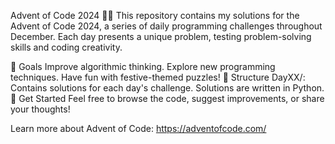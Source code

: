 Advent of Code 2024 🎄✨
This repository contains my solutions for the Advent of Code 2024, a series of daily programming challenges throughout December. Each day presents a unique problem, testing problem-solving skills and coding creativity.

🎯 Goals
Improve algorithmic thinking.
Explore new programming techniques.
Have fun with festive-themed puzzles!
📂 Structure
DayXX/: Contains solutions for each day's challenge.
Solutions are written in Python.
🚀 Get Started
Feel free to browse the code, suggest improvements, or share your thoughts!

Learn more about Advent of Code: https://adventofcode.com/
